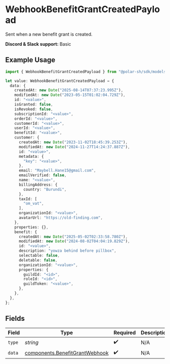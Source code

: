 # WebhookBenefitGrantCreatedPayload

Sent when a new benefit grant is created.

**Discord & Slack support:** Basic

## Example Usage

```typescript
import { WebhookBenefitGrantCreatedPayload } from "@polar-sh/sdk/models/components";

let value: WebhookBenefitGrantCreatedPayload = {
  data: {
    createdAt: new Date("2025-08-14T07:37:23.995Z"),
    modifiedAt: new Date("2023-05-15T01:02:04.729Z"),
    id: "<value>",
    isGranted: false,
    isRevoked: false,
    subscriptionId: "<value>",
    orderId: "<value>",
    customerId: "<value>",
    userId: "<value>",
    benefitId: "<value>",
    customer: {
      createdAt: new Date("2023-11-02T18:45:39.253Z"),
      modifiedAt: new Date("2024-11-27T14:24:37.887Z"),
      id: "<value>",
      metadata: {
        "key": "<value>",
      },
      email: "Maybell.Hane15@gmail.com",
      emailVerified: false,
      name: "<value>",
      billingAddress: {
        country: "Burundi",
      },
      taxId: [
        "om_vat",
      ],
      organizationId: "<value>",
      avatarUrl: "https://old-finding.com",
    },
    properties: {},
    benefit: {
      createdAt: new Date("2025-05-02T02:33:58.780Z"),
      modifiedAt: new Date("2024-08-02T04:04:19.829Z"),
      id: "<value>",
      description: "yowza behind before pillbox",
      selectable: false,
      deletable: false,
      organizationId: "<value>",
      properties: {
        guildId: "<id>",
        roleId: "<id>",
        guildToken: "<value>",
      },
    },
  },
};
```

## Fields

| Field                                                                            | Type                                                                             | Required                                                                         | Description                                                                      |
| -------------------------------------------------------------------------------- | -------------------------------------------------------------------------------- | -------------------------------------------------------------------------------- | -------------------------------------------------------------------------------- |
| `type`                                                                           | *string*                                                                         | :heavy_check_mark:                                                               | N/A                                                                              |
| `data`                                                                           | [components.BenefitGrantWebhook](../../models/components/benefitgrantwebhook.md) | :heavy_check_mark:                                                               | N/A                                                                              |